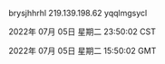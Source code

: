 brysjhhrhl 219.139.198.62 yqqlmgsycl

2022年 07月 05日 星期二 23:50:02 CST

2022年 07月 05日 星期二 15:50:02 GMT
